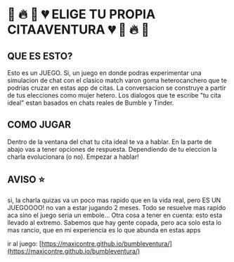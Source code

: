 # 💩 🔥 👻 💔 ELIGE TU PROPIA **CITA**AVENTURA 💔 👻 🔥 💩  

## QUE ES ESTO?

Esto es un JUEGO. Si, un juego en donde podras experimentar una simulacion de chat con el clasico match varon goma heterocanchero que te podrias cruzar en estas app de citas. La conversacion se construye a partir de tus elecciones como mujer hetero. Los dialogos que te escribe "tu cita ideal" estan basados en chats reales de Bumble y Tinder. 

## COMO JUGAR

Dentro de la ventana del chat tu cita ideal te va a hablar. En la parte de abajo vas a tener opciones de respuesta. Dependiendo de tu eleccion la charla evolucionara (o no). Empezar a hablar!

## AVISO ⭐️ 

si, la charla quizas va un poco mas rapido que en la vida real, pero ES UN JUEGOOOO! no van a estar jugando 2 meses. Todo se resuelve mas rapido aca sino el juego seria un embole... Otra cosa a tener en cuenta: esto esta llevado al extremo. Sabemos que hay gente copada, pero aca solo esta lo mas rancio, que en mi experiencia es lo que abunda en estas apps

ir al juego:
[https://maxicontre.github.io/bumbleventura/](https://maxicontre.github.io/bumbleventura/)
